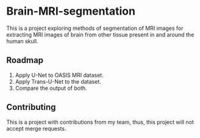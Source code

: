 # Brain-MRI-segmentation
This is a project exploring methods of segmentation of MRI images for extracting MRI images of brain from other tissue present in and around the human skull.

## Roadmap
1. Apply U-Net to OASIS MRI dataset.
2. Apply Trans-U-Net to the dataset.
3. Compare the output of both.

## Contributing
This is a project with contributions from my team, thus, this project will not accept merge requests.

